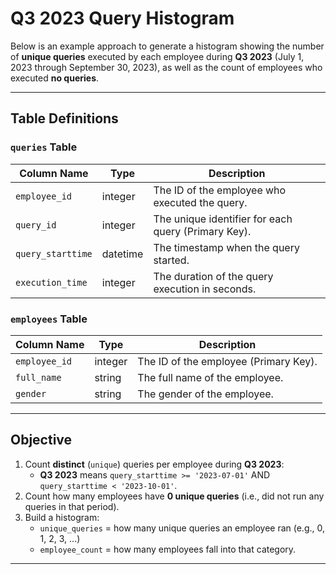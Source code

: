 # Q3 2023 Query Histogram

Below is an example approach to generate a histogram showing the number of **unique queries** executed by each employee during **Q3 2023** (July 1, 2023 through September 30, 2023), as well as the count of employees who executed **no queries**.

---

## Table Definitions

### `queries` Table

| Column Name      | Type      | Description                                         |
|------------------|-----------|-----------------------------------------------------|
| `employee_id`    | integer   | The ID of the employee who executed the query.      |
| `query_id`       | integer   | The unique identifier for each query (Primary Key). |
| `query_starttime`| datetime  | The timestamp when the query started.               |
| `execution_time` | integer   | The duration of the query execution in seconds.     |

### `employees` Table

| Column Name    | Type    | Description                              |
|----------------|---------|------------------------------------------|
| `employee_id`  | integer | The ID of the employee (Primary Key).    |
| `full_name`    | string  | The full name of the employee.           |
| `gender`       | string  | The gender of the employee.              |

---

## Objective

1. Count **distinct** (`unique`) queries per employee during **Q3 2023**:
   - **Q3 2023** means `query_starttime >= '2023-07-01'` AND `query_starttime < '2023-10-01'`.
2. Count how many employees have **0 unique queries** (i.e., did not run any queries in that period).
3. Build a histogram:
   - `unique_queries` = how many unique queries an employee ran (e.g., 0, 1, 2, 3, ...)
   - `employee_count` = how many employees fall into that category.

---

